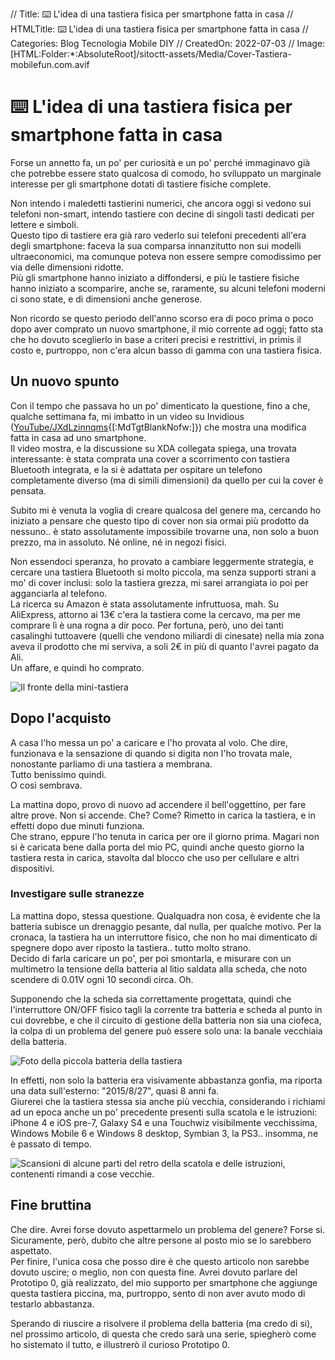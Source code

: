 // Title: ⌨️ L'idea di una tastiera fisica per smartphone fatta in casa
// HTMLTitle: <span class="twa twa-keyboard"><span>⌨️</span></span> L'idea di una tastiera fisica per smartphone fatta in casa
// Categories: Blog Tecnologia Mobile DIY
// CreatedOn: 2022-07-03
// Image: [HTML:Folder:*:AbsoluteRoot]/sitoctt-assets/Media/Cover-Tastiera-mobilefun.com.avif

# <span class="twa twa-keyboard"><span>⌨️</span></span> L'idea di una tastiera fisica per smartphone fatta in casa

Forse un annetto fa, un po' per curiosità e un po' perché immaginavo già che potrebbe essere stato qualcosa di comodo, ho sviluppato un marginale interesse per gli smartphone dotati di tastiere fisiche complete.

Non intendo i maledetti tastierini numerici, che ancora oggi si vedono sui telefoni non-smart, intendo tastiere con decine di singoli tasti dedicati per lettere e simboli.  
Questo tipo di tastiere era già raro vederlo sui telefoni precedenti all'era degli smartphone: faceva la sua comparsa innanzitutto non sui modelli ultraeconomici, ma comunque poteva non essere sempre comodissimo per via delle dimensioni ridotte.  
Più gli smartphone hanno iniziato a diffondersi, e più le tastiere fisiche hanno iniziato a scomparire, anche se, raramente, su alcuni telefoni moderni ci sono state, e di dimensioni anche generose.

Non ricordo se questo periodo dell'anno scorso era di poco prima o poco dopo aver comprato un nuovo smartphone, il mio corrente ad oggi; fatto sta che ho dovuto sceglierlo in base a criteri precisi e restrittivi, in primis il costo e, purtroppo, non c'era alcun basso di gamma con una tastiera fisica.

## Un nuovo spunto

Con il tempo che passava ho un po' dimenticato la questione, fino a che, qualche settimana fa, mi imbatto in un video su Invidious ([YouTube/JXdLzinnqms](https://invidious.snopyta.org/JXdLzinnqms){[:MdTgtBlankNofw:]}) che mostra una modifica fatta in casa ad uno smartphone.  
Il video mostra, e la discussione su XDA collegata spiega, una trovata interessante: è stata comprata una cover a scorrimento con tastiera Bluetooth integrata, e la si è adattata per ospitare un telefono completamente diverso (ma di simili dimensioni) da quello per cui la cover è pensata.

Subito mi è venuta la voglia di creare qualcosa del genere ma, cercando ho iniziato a pensare che questo tipo di cover non sia ormai più prodotto da nessuno.. è stato assolutamente impossibile trovarne una, non solo a buon prezzo, ma in assoluto. Né online, né in negozi fisici.

Non essendoci speranza, ho provato a cambiare leggermente strategia, e cercare una tastiera Bluetooth si molto piccola, ma senza supporti strani a mo' di cover inclusi: solo la tastiera grezza, mi sarei arrangiata io poi per agganciarla al telefono.  
La ricerca su Amazon è stata assolutamente infruttuosa, mah. Su AliExpress, attorno ai 13€ c'era la tastiera come la cercavo, ma per me comprare lì è una rogna a dir poco. Per fortuna, però, uno dei tanti casalinghi tuttoavere (quelli che vendono miliardi di cinesate) nella mia zona aveva il prodotto che mi serviva, a soli 2€ in più di quanto l'avrei pagato da Ali.  
Un affare, e quindi ho comprato.

![Il fronte della mini-tastiera]([HTML:Folder:*:AbsoluteRoot]/sitoctt-assets/Media/Mini-Bluetooth-Keyboard/Tastiera-Fronte.avif)

## Dopo l'acquisto

A casa l'ho messa un po' a caricare e l'ho provata al volo. Che dire, funzionava e la sensazione di quando si digita non l'ho trovata male, nonostante parliamo di una tastiera a membrana.  
Tutto benissimo quindi.  
O così sembrava.

La mattina dopo, provo di nuovo ad accendere il bell'oggettino, per fare altre prove. Non si accende. Che? Come? Rimetto in carica la tastiera, e in effetti dopo due minuti funziona.  
Che strano, eppure l'ho tenuta in carica per ore il giorno prima. Magari non si è caricata bene dalla porta del mio PC, quindi anche questo giorno la tastiera resta in carica, stavolta dal blocco che uso per cellulare e altri dispositivi.

### Investigare sulle stranezze

La mattina dopo, stessa questione. Qualquadra non cosa, è evidente che la batteria subisce un drenaggio pesante, dal nulla, per qualche motivo. Per la cronaca, la tastiera ha un interruttore fisico, che non ho mai dimenticato di spegnere dopo aver riposto la tastiera.. tutto molto strano.  
Decido di farla caricare un po', per poi smontarla, e misurare con un multimetro la tensione della batteria al litio saldata alla scheda, che noto scendere di 0.01V ogni 10 secondi circa. Oh.

Supponendo che la scheda sia correttamente progettata, quindi che l'interruttore ON/OFF fisico tagli la corrente tra batteria e scheda al punto in cui dovrebbe, e che il circuito di gestione della batteria non sia una ciofeca, la colpa di un problema del genere può essere solo una: la banale vecchiaia della batteria.

![Foto della piccola batteria della tastiera]([HTML:Folder:*:AbsoluteRoot]/sitoctt-assets/Media/Batteria-SCW302030-2015-08-27.avif)

In effetti, non solo la batteria era visivamente abbastanza gonfia, ma riporta una data sull'esterno: "2015/8/27", quasi 8 anni fa.  
Giurerei che la tastiera stessa sia anche più vecchia, considerando i richiami ad un epoca anche un po' precedente presenti sulla scatola e le istruzioni: iPhone 4 e iOS pre-7, Galaxy S4 e una Touchwiz visibilmente vecchissima, Windows Mobile 6 e Windows 8 desktop, Symbian 3, la PS3.. insomma, ne è passato di tempo.

![Scansioni di alcune parti del retro della scatola e delle istruzioni, contenenti rimandi a cose vecchie.]([HTML:Folder:*:AbsoluteRoot]/sitoctt-assets/Media/Mini-Bluetooth-Keyboard/Rimandi-Vecchi.avif)

## Fine bruttina

Che dire. Avrei forse dovuto aspettarmelo un problema del genere? Forse si. Sicuramente, però, dubito che altre persone al posto mio se lo sarebbero aspettato.  
Per finire, l'unica cosa che posso dire è che questo articolo non sarebbe dovuto uscire; o meglio, non con questa fine. Avrei dovuto parlare del Prototipo 0, già realizzato, del mio supporto per smartphone che aggiunge questa tastiera piccina, ma, purtroppo, sento di non aver avuto modo di testarlo abbastanza.

Sperando di riuscire a risolvere il problema della batteria (ma credo di si), nel prossimo articolo, di questa che credo sarà una serie, spiegherò come ho sistemato il tutto, e illustrerò il curioso Prototipo 0.
